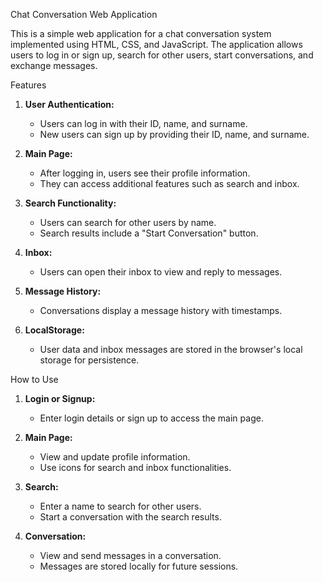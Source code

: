 Chat Conversation Web Application

This is a simple web application for a chat conversation system implemented using HTML, CSS, and JavaScript. The application allows users to log in or sign up, search for other users, start conversations, and exchange messages.

  Features

1. **User Authentication:**
   - Users can log in with their ID, name, and surname.
   - New users can sign up by providing their ID, name, and surname.

2. **Main Page:**
   - After logging in, users see their profile information.
   - They can access additional features such as search and inbox.

3. **Search Functionality:**
   - Users can search for other users by name.
   - Search results include a "Start Conversation" button.

4. **Inbox:**
   - Users can open their inbox to view and reply to messages.

5. **Message History:**
   - Conversations display a message history with timestamps.

6. **LocalStorage:**
   - User data and inbox messages are stored in the browser's local storage for persistence.

  How to Use

1. **Login or Signup:**
   - Enter login details or sign up to access the main page.

2. **Main Page:**
   - View and update profile information.
   - Use icons for search and inbox functionalities.

3. **Search:**
   - Enter a name to search for other users.
   - Start a conversation with the search results.

4. **Conversation:**
   - View and send messages in a conversation.
   - Messages are stored locally for future sessions.

